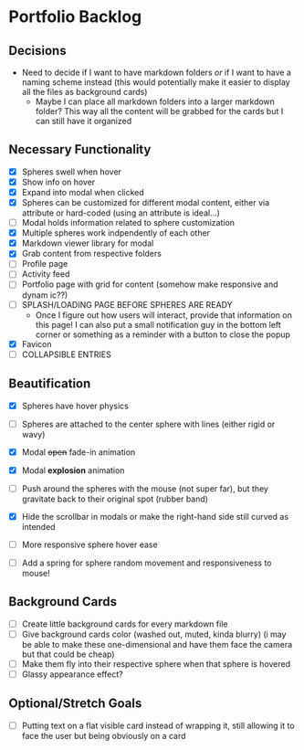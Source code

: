 # Portfolio Backlog

## Decisions
- Need to decide if I want to have markdown folders _or_ if I want to have a naming scheme instead (this would potentially make it easier to display all the files as background cards)
    - Maybe I can place all markdown folders into a larger markdown folder? This way all the content will be grabbed for the cards but I can still have it organized

## Necessary Functionality
- [x] Spheres swell when hover
- [x] Show info on hover
- [x] Expand into modal when clicked
- [x] Spheres can be customized for different modal content, either via attribute or hard-coded (using an attribute is ideal...)
- [ ] Modal holds information related to sphere customization
- [x] Multiple spheres work indpendently of each other
- [x] Markdown viewer library for modal
- [x] Grab content from respective folders
- [ ] Profile page
- [ ] Activity feed
- [ ] Portfolio page with grid for content (somehow make responsive and dynam ic??)
- [ ] SPLASH/LOADING PAGE BEFORE SPHERES ARE READY
    - Once I figure out how users will interact, provide that information on this page! I can also put a small notification guy in the bottom left corner or something as a reminder with a button to close the popup
- [x] Favicon
- [ ] COLLAPSIBLE ENTRIES

## Beautification
- [x] Spheres have hover physics
- [ ] Spheres are attached to the center sphere with lines (either rigid or wavy)
- [x] Modal ~~open~~ fade-in animation
- [x] Modal **explosion** animation
- [ ] Push around the spheres with the mouse (not super far), but they gravitate back to their original spot (rubber band)
- [X] Hide the scrollbar in modals or make the right-hand side still curved as intended
- [ ] More responsive sphere hover ease
- [ ] Add a spring for sphere random movement and responsiveness to mouse!


## Background Cards
- [ ] Create little background cards for every markdown file
- [ ] Give background cards color (washed out, muted, kinda blurry) (i may be able to make these one-dimensional and have them face the camera but that could be cheap)
- [ ] Make them fly into their respective sphere when that sphere is hovered
- [ ] Glassy appearance effect?

## Optional/Stretch Goals
- [ ] Putting text on a flat visible card instead of wrapping it, still allowing it to face the user but being obviously on a card